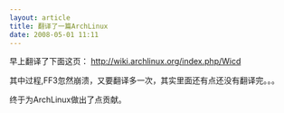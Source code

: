```yaml
--- 
layout: article
title: 翻译了一篇ArchLinux
date: 2008-05-01 11:11
---
```

早上翻译了下面这页：
http://wiki.archlinux.org/index.php/Wicd

其中过程,FF3忽然崩溃，又要翻译多一次，其实里面还有点还没有翻译完。。。

终于为ArchLinux做出了点贡献。
